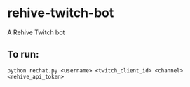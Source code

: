 # rehive-twitch-bot
A Rehive Twitch bot

## To run:
`python rechat.py <username> <twitch_client_id> <channel> <rehive_api_token>`
